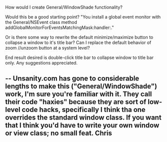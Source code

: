 How would I create General/WindowShade functionality?

Would this be a good starting point?
"You install a global event monitor with the General/NSEvent class method addGlobalMonitorForEventsMatchingMask:handler:."

Or is there some way to rewrite the default minimize/maximize button to collapse a window to it's title bar?
Can I replace the default behavior of zoom //unzoom button at a system level?

End result desired is double-click title bar to collapse window to title bar only.
Any suggestions appreciated.

--
Unsanity.com has gone to considerable lengths to make this ("General/WindowShade") work, I'm sure you're familiar with it. They call their code "haxies" because they are sort of low-level code hacks, specifically I think tha one overrides the standard window class. If you want that I think you'd have to write your own window or view class; no small feat.
Chris
--